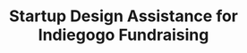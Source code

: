 ---
layout: project
title: "Startup Design Assistance for Indiegogo Fundraising"
client: "Stemp"
year: "2017"
sector: "Consumer electronics, digital health"
description: "Smart fever monitor constantly measures temperature and sends smartphone alerts for parents and caregivers."
brief: "“Stemp's founding team needed an industrial design for their prototype wireless thermometer, and graphic design for their Indiegogo fundraising campaign.”"
solution: "“Keydesign created a housing around Stemp's working PCB prototype and designed an easy to use peel-and-place adhesive for attachment. As the product neared the Indiegogo launch, we also helped redesign the graphics for the website to give a clear message to the consumer, leading to a successful Indiegogo crowdfunding campaign.”"
services:
 - "design research"
 - "ideation"
 - "user-centered design"
 - "prototyping"
 - "product testing"
 - "ergonomics"
 - "3D CAD modeling"
 - "surfacing"
 - "photorealistic rendering"
 - "branding and identity"
link: "https://www.indiegogo.com/projects/stemp-smart-temperature-patch#/"
main_image: "/assets/images/projects/stemp__wireless_thermometer/h_w_Stemp.jpg"
images:
 - "/assets/images/projects/stemp__wireless_thermometer/p_w_Stemp_01.jpg"
 - "/assets/images/projects/stemp__wireless_thermometer/p_w_Stemp_02.jpg"
 - "/assets/images/projects/stemp__wireless_thermometer/p_w_Stemp_03.jpg"
permalink: /stemp__wireless_thermometer/
---